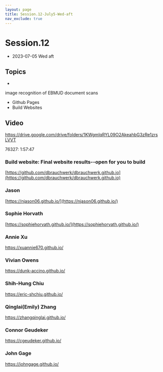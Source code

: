 ```yaml
---
layout: page
title: Session.12-July5-Wed-aft
nav_exclude: true
---
```


# Session.12
- 2023-07-05 Wed aft     

## Topics
- 
image recognition of EBMUD document scans
- Github Pages
- Build Websites

## Video


https://drive.google.com/drive/folders/1KWgmlqRYL09O2AkeahbG3zRe1zrsLVVT

76327: 1:57:47
### Build website: Final website results--open for you to build

[https://github.com/dbrauchwerk/dbrauchwerk.github.io](https://github.com/dbrauchwerk/dbrauchwerk.github.io)

### Jason
[https://njason06.github.io/](https://njason06.github.io/)

### Sophie Horvath
[https://sophiehorvath.github.io/](https://sophiehorvath.github.io/)

### Annie Xu
https://xuannie670.github.io/

### Vivian Owens
https://dunk-accino.github.io/

### Shih-Hung Chiu
https://eric-shchiu.github.io/

### Qinglai(Emily) Zhang
https://zhangqinglai.github.io/

### Connor Geudeker
https://cgeudeker.github.io/

### John Gage
https://johngage.github.io/

